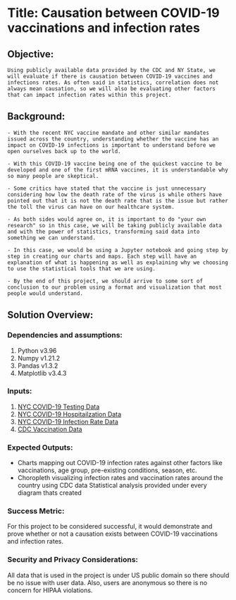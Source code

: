 # **Title: Causation between COVID-19 vaccinations and infection rates** 
## **Objective**: 
    Using publicly available data provided by the CDC and NY State, we will evaluate if there is causation between COVID-19 vaccines and infections rates. As often said in statistics, correlation does not always mean causation, so we will also be evaluating other factors that can impact infection rates within this project.
## **Background**: 
    - With the recent NYC vaccine mandate and other similar mandates issued across the country, understanding whether the vaccine has an impact on COVID-19 infections is important to understand before we open ourselves back up to the world. 

    - With this COVID-19 vaccine being one of the quickest vaccine to be developed and one of the first mRNA vaccines, it is understandable why so many people are skeptical. 

    - Some critics have stated that the vaccine is just unnecessary considering how low the death rate of the virus is while others have pointed out that it is not the death rate that is the issue but rather the toll the virus can have on our healthcare system. 

    - As both sides would agree on, it is important to do "your own research" so in this case, we will be taking publicly available data and with the power of statistics, transforming said data into something we can understand.

    - In this case, we would be using a Jupyter notebook and going step by step in creating our charts and maps. Each step will have an explanation of what is happening as well as explaining why we choosing to use the statistical tools that we are using.

    - By the end of this project, we should arrive to some sort of conclusion to our problem using a format and visualization that most people would understand.
    


## **Solution Overview**: 
### Dependencies and assumptions: 
1. Python v3.96
2. Numpy v1.21.2
3. Pandas v1.3.2
4. Matplotlib v3.4.3
### **Inputs**: 
1. [NYC COVID-19 Testing Data](https://data.cityofnewyork.us/Health/COVID-19-Outcomes-by-Testing-Cohorts-Cases-Hospita/cwmx-mvra)
2. [NYC COVID-19 Hospitailzation Data](https://data.cityofnewyork.us/Health/COVID-19-Daily-Counts-of-Cases-Hospitalizations-an/rc75-m7u3)
4. [NYC COVID-19 Infection Rate Data](https://github.com/nychealth/coronavirus-data)
3. [CDC Vaccination Data](https://data.cdc.gov/Vaccinations/COVID-19-Vaccinations-in-the-United-States-County/8xkx-amqh)
### **Expected Outputs**: 
- Charts mapping out COVID-19 infection rates against other factors like vaccinations, age group, pre-existing conditions, season, etc.
- Choropleth visualizing infection rates and vaccination rates around the country using CDC data
Statistical analysis provided under every diagram thats created
### **Success Metric**: 
For this project to be considered successful, it would demonstrate and prove whether or not a causation exists between COVID-19 vaccinations and infection rates.  

### **Security and Privacy Considerations**: 
All data that is used in the project is under US public domain so there should be no issue with user data. Also, users are anonymous so there is no concern for HIPAA violations. 
 
